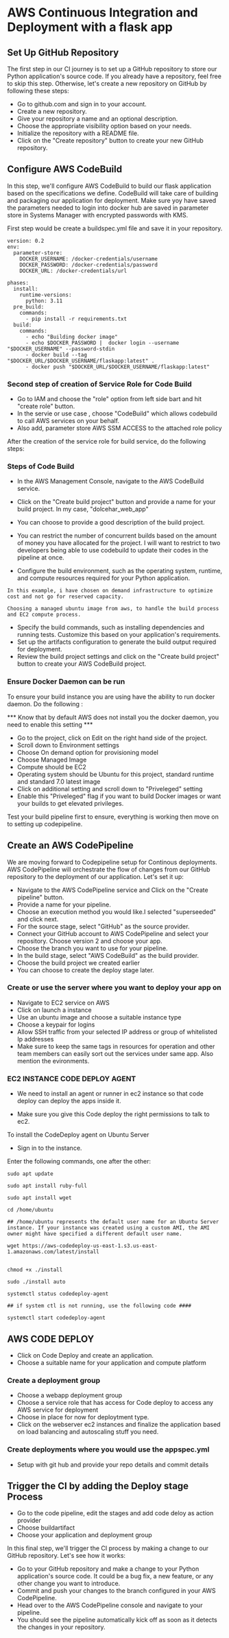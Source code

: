 # AWS Continuous Integration and Deployment with a flask app 

## Set Up GitHub Repository

The first step in our CI journey is to set up a GitHub repository to store our Python application's source code. If you already have a repository, feel free to skip this step. Otherwise, let's create a new repository on GitHub by following these steps:

- Go to github.com and sign in to your account.
- Create a new repository.
- Give your repository a name and an optional description.
- Choose the appropriate visibility option based on your needs.
- Initialize the repository with a README file.
- Click on the "Create repository" button to create your new GitHub repository.

## Configure AWS CodeBuild

In this step, we'll configure AWS CodeBuild to build our flask application based on the specifications we define. CodeBuild will take care of building and packaging our application for deployment. Make sure yoy have saved the parameters needed to login into docker hub are saved in parameter store in Systems Manager with encrypted passwords with KMS.

First step would be create a buildspec.yml file and save it in your repository. 

```
version: 0.2
env:
  parameter-store:
    DOCKER_USERNAME: /docker-credentials/username
    DOCKER_PASSWORD: /docker-credentials/password
    DOCKER_URL: /docker-credentials/url
      
phases:
  install:
    runtime-versions:
      python: 3.11
  pre_build:
    commands:
      - pip install -r requirements.txt
  build:
    commands:
      - echo "Building docker image"
      - echo $DOCKER_PASSWORD |  docker login --username "$DOCKER_USERNAME" --password-stdin
      - docker build --tag "$DOCKER_URL/$DOCKER_USERNAME/flaskapp:latest" .
      - docker push "$DOCKER_URL/$DOCKER_USERNAME/flaskapp:latest"

```

### Second step of creation of Service Role for Code Build

- Go to IAM and choose the "role" option from left side bart and hit "create role" button.
- In the servie or use case , choose "CodeBuild" which allows codebuild to call AWS services on your behalf.
- Also add, parameter store AWS SSM ACCESS to the attached role policy

After the creation of the service role for build service, do the following steps:

### Steps of Code Build

- In the AWS Management Console, navigate to the AWS CodeBuild service.
- Click on the "Create build project" button and provide a name for your build project. In my case, "dolcehar_web_app"
- You can choose to provide a good description of the build project. 
- You can restrict the number of concurrent builds based on the amount of money you have allocated for the project. I will want to restrict to two developers being able to use codebuild to update their codes in the pipeline at once. 

- Configure the build environment, such as the operating system, runtime, and compute resources required for your Python application.

```
In this example, i have chosen on demand infrastructure to optimize cost and not go for reserved capacity. 

Choosing a managed ubuntu image from aws, to handle the build process and EC2 compute process. 

```
- Specify the build commands, such as installing dependencies and running tests. Customize this based on your application's requirements.
- Set up the artifacts configuration to generate the build output required for deployment.
- Review the build project settings and click on the "Create build project" button to create your AWS CodeBuild project.

### Ensure Docker Daemon can be run 

To ensure your build instance you are using have the ability to run docker daemon. Do the following : 

*** Know that by default AWS does not install you the docker daemon, you need to enable this setting ***

- Go to the project, click on Edit on the right hand side of the project. 
- Scroll down to Environment settings 
- Choose On demand option for provisioning model
- Choose Managed Image
- Compute should be EC2 
- Operating system should be Ubuntu for this project, standard runtime and standard 7.0 latest image
- Click on additional setting and scroll down to "Priveleged" setting 
- Enable this "Priveleged" flag if you want to build Docker images or want your builds to get elevated privileges.

Test your build pipeline first to ensure, everything is working then move on to setting up codepipeline.

## Create an AWS CodePipeline
We are moving forward to Codepipeline setup for Continous deployments. AWS CodePipeline will orchestrate the flow of changes from our GitHub repository to the deployment of our application. Let's set it up:

- Navigate to the AWS CodePipeline service and Click on the "Create pipeline" button.
- Provide a name for your pipeline.
- Choose an execution method you would like.I selected "superseeded" and click next.
- For the source stage, select "GitHub" as the source provider.
- Connect your GitHub account to AWS CodePipeline and select your repository. Choose version 2 and choose your app. 
- Choose the branch you want to use for your pipeline.
- In the build stage, select "AWS CodeBuild" as the build provider.
- Choose the build project we created earlier 
- You can choose to create the deploy stage later.

### Create or use the server where you want to deploy your app on

- Navigate to EC2 service on AWS 
- Click on launch a instance 
- Use an ubuntu image and choose a suitable instance type 
- Choose a keypair for logins
- Allow SSH traffic from your selected IP address or group of whitelisted Ip addresses
- Make sure to keep the same tags in resources for operation and other team members can easily sort out the services under same app. Also mention the evironments. 

### EC2 INSTANCE CODE DEPLOY AGENT 

- We need to install an agent or runner in ec2 instance so that code deploy can deploy the apps inside it.

- Make sure you give this Code deploy the right permissions to talk to ec2.

To install the CodeDeploy agent on Ubuntu Server
- Sign in to the instance.

Enter the following commands, one after the other:

```
sudo apt update

sudo apt install ruby-full

sudo apt install wget

cd /home/ubuntu

## /home/ubuntu represents the default user name for an Ubuntu Server instance. If your instance was created using a custom AMI, the AMI owner might have specified a different default user name.

wget https://aws-codedeploy-us-east-1.s3.us-east-1.amazonaws.com/latest/install


chmod +x ./install

sudo ./install auto

systemctl status codedeploy-agent

## if system ctl is not running, use the following code ####

systemctl start codedeploy-agent

```



## AWS CODE DEPLOY

- Click on Code Deploy and create an application. 
- Choose a suitable name for your application and compute platform

### Create a deployment group 

- Choose a webapp deployment group
- Choose a service role that has access for Code deploy to access any AWS service for deployment
- Choose in place for now for deploytment type. 
- Click on the webserver ec2 instances and finalize the application based on load balancing and autoscaling stuff you need. 

### Create deployments where you would use the appspec.yml 

- Setup with git hub and provide your repo details and commit details 
## Trigger the CI by adding the Deploy stage Process

- Go to the code pipeline, edit the stages and add code deloy as action provider
- Choose buildartifact
- Choose your application  and deployment group

In this final step, we'll trigger the CI process by making a change to our GitHub repository. Let's see how it works:

- Go to your GitHub repository and make a change to your Python application's source code. It could be a bug fix, a new feature, or any other change you want to introduce.
- Commit and push your changes to the branch configured in your AWS CodePipeline.
- Head over to the AWS CodePipeline console and navigate to your pipeline.
- You should see the pipeline automatically kick off as soon as it detects the changes in your repository.